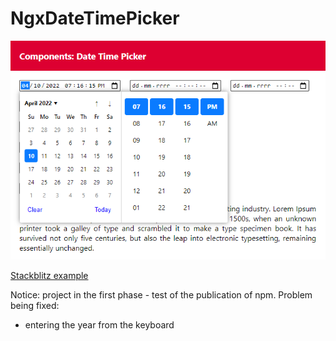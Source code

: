 # NgxDateTimePicker

![](/images/ngx-date-time-picker.png)

[Stackblitz example](https://stackblitz.com/edit/components-date-time-picker)

Notice: project in the first phase - test of the publication of npm. Problem being fixed:

- entering the year from the keyboard
